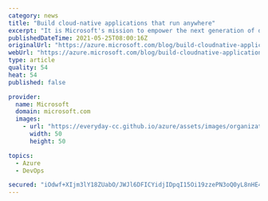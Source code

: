 ```yaml
---
category: news
title: "Build cloud-native applications that run anywhere"
excerpt: "It is Microsoft's mission to empower the next generation of developers with world-class tools and cloud services that allow them to build the applications of the future. These applications of the future will be intelligent, infused with AI to provide advanced insights. They will incorporate open source"
publishedDateTime: 2021-05-25T08:00:16Z
originalUrl: "https://azure.microsoft.com/blog/build-cloudnative-applications-that-run-anywhere/"
webUrl: "https://azure.microsoft.com/blog/build-cloudnative-applications-that-run-anywhere/"
type: article
quality: 54
heat: 54
published: false

provider:
  name: Microsoft
  domain: microsoft.com
  images:
    - url: "https://everyday-cc.github.io/azure/assets/images/organizations/microsoft.com-50x50.jpg"
      width: 50
      height: 50

topics:
  - Azure
  - DevOps

secured: "iOdwf+XIjm3lY18ZUabO/JWJl6DFICYidjIDpqI15Oi19zzePN3oQ0yL8nHE49lfTgRXDEppHfyIxbQqyv+PZWdOj0d7BTGRK+UKcmosekCup3f5Cg/fWSqpIL1kzJBwB5XkvYhrJeWvF7LgTO9FB89bNYZYEkFtEJfQN/TQuXMmV3EEp0PovT9HNqrQ+CWrimyAlqnZsVR6tuhqIrSSbwqNo7YxR4jWmE+NRAIdukO/hv/szCmxGiUCxzsFq6nxToUpoT/tHguzKd8rty5aP+dYVAR0XKJnI17Ax0HLtfiM8V0qg7xbhEGJqOJTRXW3vHtvfU9n6kRupNim2WLiy2AwT8N8tX9jssD5y3LvHWA=;Fvf8t60GcSqydYqcAfeOVg=="
---
```


